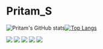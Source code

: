 # Pritam_S

![Pritam's GitHub stats](https://github-readme-stats.vercel.app/api?username=pritam-s&show_icons=false)[![Top Langs](https://github-readme-stats.vercel.app/api/top-langs/?username=pritam-s&langs_count=8&layout=compact)](https://github.com/pritam-s/github-readme-stats)

![](https://img.shields.io/badge/Ubuntu-OS-informational?style=flat-square&logo=Ubuntu&logoColor=white&color=0066FF) ![](https://img.shields.io/badge/Python-Code-informational?style=flat-square&logo=Python&logoColor=white&color=0066FF) ![](https://img.shields.io/badge/HTML-Markup-informational?style=flat-square&logo=HTML5&logoColor=white&color=0066FF) ![](https://img.shields.io/badge/CSS-StyleSheet-informational?style=flat-square&logo=CSS3&logoColor=white&color=0066FF) ![](https://img.shields.io/badge/JavaScript-Code-informational?style=flat-square&logo=JavaScript&logoColor=white&color=0066FF)

